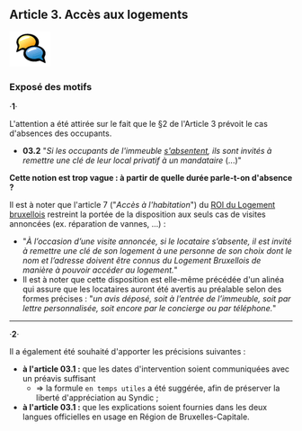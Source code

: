 ## Article 3. Accès aux logements

![](icon_feedback.png "Vivre ensemble")

### Exposé des motifs

&middot;**1**&middot;

L'attention a été attirée sur le fait que le §2 de l'Article 3 prévoit le cas d'absences des occupants.  

* **03.2** "*Si les occupants de l'immeuble <u>s'absentent</u>, ils sont invités à remettre une clé de leur local privatif à un mandataire* (...)"

**Cette notion est trop vague : à partir de quelle durée parle-t-on d'absence ?**

Il est à noter que l'article 7 ("*Accès à l'habitation*") du [ROI du Logement bruxellois](ROI_Logement_Bxl_2016.pdf) restreint la portée de la disposition aux seuls cas de visites annoncées (ex. réparation de vannes, ...) :  

* "*&Agrave; l’occasion d’une visite annoncée, si le locataire s’absente, il est invité à remettre une clé de son logement à une personne de son choix dont le nom et l’adresse doivent être connus du Logement Bruxellois de manière à pouvoir accéder au logement.*"  
* Il est à noter que cette disposition est elle-même précédée d'un alinéa qui assure que les locataires auront été avertis au préalable selon des formes précises : "*un avis déposé, soit à l’entrée de l’immeuble, soit par lettre personnalisée, soit encore par le concierge ou par téléphone.*"

---

&middot;**2**&middot;

Il a également été souhaité d'apporter les précisions suivantes :

* **à l'article 03.1 :** que les dates d'intervention soient communiquées avec un préavis suffisant
    * => la formule `en temps utiles` a été suggérée, afin de préserver la liberté d'appréciation au Syndic ;
* **à l'article 03.1 :** que les explications soient fournies dans les deux langues officielles en usage en Région de Bruxelles-Capitale.
